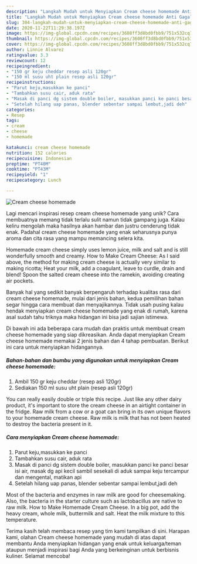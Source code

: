 ```yaml
---
description: "Langkah Mudah untuk Menyiapkan Cream cheese homemade Anti Gagal"
title: "Langkah Mudah untuk Menyiapkan Cream cheese homemade Anti Gagal"
slug: 304-langkah-mudah-untuk-menyiapkan-cream-cheese-homemade-anti-gagal
date: 2020-11-22T11:29:38.197Z
image: https://img-global.cpcdn.com/recipes/3608ff3d8bd0fbb9/751x532cq70/cream-cheese-homemade-foto-resep-utama.jpg
thumbnail: https://img-global.cpcdn.com/recipes/3608ff3d8bd0fbb9/751x532cq70/cream-cheese-homemade-foto-resep-utama.jpg
cover: https://img-global.cpcdn.com/recipes/3608ff3d8bd0fbb9/751x532cq70/cream-cheese-homemade-foto-resep-utama.jpg
author: Linnie Alvarez
ratingvalue: 3.3
reviewcount: 12
recipeingredient:
- "150 gr keju cheddar resep asli 120gr"
- "150 ml susu uht plain resep asli 120gr"
recipeinstructions:
- "Parut keju,masukkan ke panci"
- "Tambahkan susu cair, aduk rata"
- "Masak di panci dg sistem double boiler, masukkan panci ke panci besar isi air, masak dg api kecil sambil sesekali di aduk sampai keju tercampur dan mengental, matikan api"
- "Setelah hilang uap panas, blender sebentar sampai lembut,jadi deh"
categories:
- Resep
tags:
- cream
- cheese
- homemade

katakunci: cream cheese homemade 
nutrition: 152 calories
recipecuisine: Indonesian
preptime: "PT40M"
cooktime: "PT43M"
recipeyield: "1"
recipecategory: Lunch

---
```



![Cream cheese homemade](https://img-global.cpcdn.com/recipes/3608ff3d8bd0fbb9/751x532cq70/cream-cheese-homemade-foto-resep-utama.jpg)

Lagi mencari inspirasi resep cream cheese homemade yang unik? Cara membuatnya memang tidak terlalu sulit namun tidak gampang juga. Kalau keliru mengolah maka hasilnya akan hambar dan justru cenderung tidak enak. Padahal cream cheese homemade yang enak seharusnya punya aroma dan cita rasa yang mampu memancing selera kita.

Homemade cream cheese simply uses lemon juice, milk and salt and is still wonderfully smooth and creamy. How to Make Cream Cheese: As I said above, the method for making cream cheese is actually very similar to making ricotta; Heat your milk, add a coagulant, leave to curdle, drain and blend! Spoon the salted cream cheese into the ramekin, avoiding creating air pockets.

Banyak hal yang sedikit banyak berpengaruh terhadap kualitas rasa dari cream cheese homemade, mulai dari jenis bahan, kedua pemilihan bahan segar hingga cara membuat dan menyajikannya. Tidak usah pusing kalau hendak menyiapkan cream cheese homemade yang enak di rumah, karena asal sudah tahu triknya maka hidangan ini bisa jadi sajian istimewa.


Di bawah ini ada beberapa cara mudah dan praktis untuk membuat cream cheese homemade yang siap dikreasikan. Anda dapat menyiapkan Cream cheese homemade memakai 2 jenis bahan dan 4 tahap pembuatan. Berikut ini cara untuk menyiapkan hidangannya.

<!--inarticleads1-->

##### Bahan-bahan dan bumbu yang digunakan untuk menyiapkan Cream cheese homemade:

1. Ambil 150 gr keju cheddar (resep asli 120gr)
1. Sediakan 150 ml susu uht plain (resep asli 120gr)


You can really easily double or triple this recipe. Just like any other dairy product, it&#39;s important to store the cream cheese in an airtight container in the fridge. Raw milk from a cow or a goat can bring in its own unique flavors to your homemade cream cheese. Raw milk is milk that has not been heated to destroy the bacteria present in it. 

<!--inarticleads2-->

##### Cara menyiapkan Cream cheese homemade:

1. Parut keju,masukkan ke panci
1. Tambahkan susu cair, aduk rata
1. Masak di panci dg sistem double boiler, masukkan panci ke panci besar isi air, masak dg api kecil sambil sesekali di aduk sampai keju tercampur dan mengental, matikan api
1. Setelah hilang uap panas, blender sebentar sampai lembut,jadi deh


Most of the bacteria and enzymes in raw milk are good for cheesemaking. Also, the bacteria in the starter culture such as lactobacillus are native to raw milk. How to Make Homemade Cream Cheese. In a big pot, add the heavy cream, whole milk, buttermilk and salt. Heat the milk mixture to this temperature. 

Terima kasih telah membaca resep yang tim kami tampilkan di sini. Harapan kami, olahan Cream cheese homemade yang mudah di atas dapat membantu Anda menyiapkan hidangan yang enak untuk keluarga/teman ataupun menjadi inspirasi bagi Anda yang berkeinginan untuk berbisnis kuliner. Selamat mencoba!
